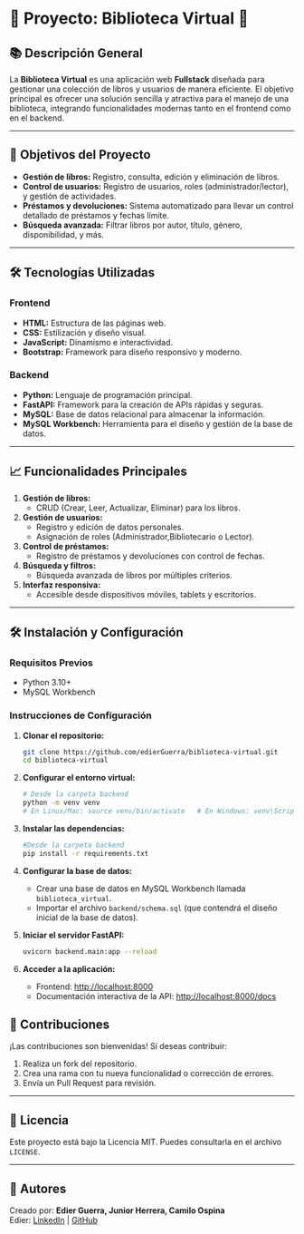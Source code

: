 # 🌟 Proyecto: Biblioteca Virtual 🌟

## 📚 Descripción General
La **Biblioteca Virtual** es una aplicación web **Fullstack** diseñada para gestionar una colección de libros y usuarios de manera eficiente. El objetivo principal es ofrecer una solución sencilla y atractiva para el manejo de una biblioteca, integrando funcionalidades modernas tanto en el frontend como en el backend.

---

## 🚀 Objetivos del Proyecto
- **Gestión de libros:** Registro, consulta, edición y eliminación de libros.
- **Control de usuarios:** Registro de usuarios, roles (administrador/lector), y gestión de actividades.
- **Préstamos y devoluciones:** Sistema automatizado para llevar un control detallado de préstamos y fechas límite.
- **Búsqueda avanzada:** Filtrar libros por autor, título, género, disponibilidad, y más.

---

## 🛠️ Tecnologías Utilizadas

### **Frontend**
- **HTML:** Estructura de las páginas web.
- **CSS:** Estilización y diseño visual.
- **JavaScript:** Dinamismo e interactividad.
- **Bootstrap:** Framework para diseño responsivo y moderno.

### **Backend**
- **Python:** Lenguaje de programación principal.
- **FastAPI:** Framework para la creación de APIs rápidas y seguras.
- **MySQL:** Base de datos relacional para almacenar la información.
- **MySQL Workbench:** Herramienta para el diseño y gestión de la base de datos.

---

## 📈 Funcionalidades Principales
1. **Gestión de libros:**
   - CRUD (Crear, Leer, Actualizar, Eliminar) para los libros.
2. **Gestión de usuarios:**
   - Registro y edición de datos personales.
   - Asignación de roles (Administrador,Bibliotecario o Lector).
3. **Control de préstamos:**
   - Registro de préstamos y devoluciones con control de fechas.
4. **Búsqueda y filtros:**
   - Búsqueda avanzada de libros por múltiples criterios.
5. **Interfaz responsiva:**
   - Accesible desde dispositivos móviles, tablets y escritorios.

---

## 🛠️ Instalación y Configuración

### **Requisitos Previos**
- Python 3.10+
- MySQL Workbench

### **Instrucciones de Configuración**
1. **Clonar el repositorio:**
   ```bash
   git clone https://github.com/edierGuerra/biblioteca-virtual.git
   cd biblioteca-virtual
   ```
2. **Configurar el entorno virtual:** 
   ```bash
   # Desde la carpeta backend
   python -m venv venv
   # En Linux/Mac: source venv/bin/activate   # En Windows: venv\Scripts\activate
   ```

3. **Instalar las dependencias:**
   ```bash
   #Desde la carpeta backend
   pip install -r requirements.txt
   ```

4. **Configurar la base de datos:**
   - Crear una base de datos en MySQL Workbench llamada `biblioteca_virtual`.
   - Importar el archivo `backend/schema.sql` (que contendrá el diseño inicial de la base de datos).

5. **Iniciar el servidor FastAPI:**
   ```bash
   uvicorn backend.main:app --reload
   ```

6. **Acceder a la aplicación:**
   - Frontend: [http://localhost:8000](http://localhost:8000)
   - Documentación interactiva de la API: [http://localhost:8000/docs](http://localhost:8000/docs)



## 🤝 Contribuciones
¡Las contribuciones son bienvenidas! Si deseas contribuir:
1. Realiza un fork del repositorio.
2. Crea una rama con tu nueva funcionalidad o corrección de errores.
3. Envía un Pull Request para revisión.

---

## 📝 Licencia
Este proyecto está bajo la Licencia MIT. Puedes consultarla en el archivo `LICENSE`.

---

## 🌟 Autores
Creado por: **Edier Guerra, Junior Herrera, Camilo Ospina**  
Edier: [LinkedIn](https://www.linkedin.com/in/edier-guerra-404094335/) | [GitHub](https://github.com/edierGuerra)
